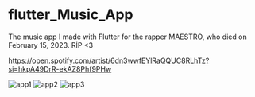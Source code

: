 # flutter_Music_App

The music app I made with Flutter for the rapper MAESTRO, who died on February 15, 2023. RİP <3

https://open.spotify.com/artist/6dn3wwfEYlRaQQUC8RLhTz?si=hkpA49DrR-ekAZ8Phf9PHw

![app1](https://user-images.githubusercontent.com/96003255/219884612-38f0cb92-ddef-4dc9-8228-8539a345ca4f.PNG)
![app2](https://user-images.githubusercontent.com/96003255/219884615-a027b802-57fb-4090-887b-c8a45a6217b2.PNG)
![app3](https://user-images.githubusercontent.com/96003255/219884617-a707fb06-2163-48f8-9bf0-9cf27681c5c2.PNG)
